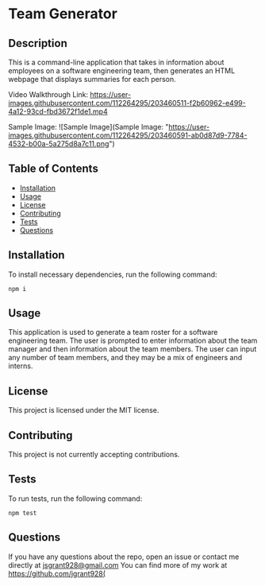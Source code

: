 # Team Generator

## Description

This is a command-line application that takes in information about employees on a software engineering team, then generates an HTML webpage that displays summaries for each person.

Video Walkthrough Link: https://user-images.githubusercontent.com/112264295/203460511-f2b60962-e499-4a12-93cd-fbd3672f1de1.mp4

Sample Image: ![Sample Image](Sample Image: "https://user-images.githubusercontent.com/112264295/203460591-ab0d87d9-7784-4532-b00a-5a275d8a7c11.png")

## Table of Contents

* [Installation](#installation)
* [Usage](#usage)
* [License](#license)
* [Contributing](#contributing)
* [Tests](#tests)
* [Questions](#questions)

## Installation

To install necessary dependencies, run the following command:

```
npm i
```

## Usage

This application is used to generate a team roster for a software engineering team. The user is prompted to enter information about the team manager and then information about the team members. The user can input any number of team members, and they may be a mix of engineers and interns.

## License

This project is licensed under the MIT license.

## Contributing

This project is not currently accepting contributions.

## Tests

To run tests, run the following command:

```
npm test
```

## Questions

If you have any questions about the repo, open an issue or contact me directly at jsgrant928@gmail.com You can find more of my work at https://github.com/jgrant928(